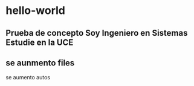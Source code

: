 # hello-world
Prueba de concepto
Soy Ingeniero en Sistemas
Estudie en la UCE
---
se aunmento files
---------------
se aumento autos

